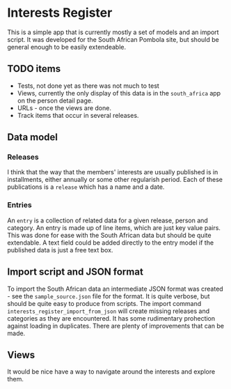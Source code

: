 # Interests Register

This is a simple app that is currently mostly a set of models and an import
script. It was developed for the South African Pombola site, but should be
general enough to be easily extendeable.

## TODO items

- Tests, not done yet as there was not much to test
- Views, currently the only display of this data is in the `south_africa` app on the person detail page.
- URLs - once the views are done.
- Track items that occur in several releases.

## Data model

### Releases

I think that the way that the members' interests are usually published is in
installments, either annually or some other regularish period. Each of these
publications is a `release` which has a name and a date.

### Entries

An `entry` is a collection of related data for a given release, person and
category. An entry is made up of line items, which are just key value pairs.
This was done for ease with the South African data but should be quite
extendable. A text field could be added directly to the entry model if the
published data is just a free text box.

## Import script and JSON format

To import the South African data an intermediate JSON format was created - see
the `sample_source.json` file for the format. It is quite verbose, but should
be quite easy to produce from scripts. The import command
`interests_register_import_from_json` will create missing releases and
categories as they are encountered. It has some rudimentary prohection against
loading in duplicates. There are plenty of improvements that can be made.

## Views

It would be nice have a way to navigate around the interests and explore them.
